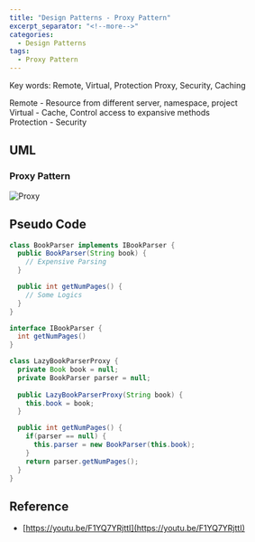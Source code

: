 ```yaml
---
title: "Design Patterns - Proxy Pattern"
excerpt_separator: "<!--more-->"
categories:
  - Design Patterns
tags:
  - Proxy Pattern
---
```


Key words: Remote, Virtual, Protection Proxy, Security, Caching  

Remote - Resource from different server, namespace, project  
Virtual - Cache, Control access to expansive methods  
Protection - Security  

## UML  

### Proxy Pattern

![Proxy](http://www.plantuml.com/plantuml/proxy?src=https://raw.githubusercontent.com/battlerhythm/battlerhythm.github.io/master/assets/umls/proxy-pattern.puml)

## Pseudo Code

```java
class BookParser implements IBookParser {
  public BookParser(String book) {
    // Expensive Parsing
  }

  public int getNumPages() {
    // Some Logics
  }
}

interface IBookParser {
  int getNumPages()
}

class LazyBookParserProxy {
  private Book book = null;
  private BookParser parser = null;
  
  public LazyBookParserProxy(String book) {
    this.book = book;
  }

  public int getNumPages() {
    if(parser == null) {
      this.parser = new BookParser(this.book);
    }
    return parser.getNumPages();
  }
}
```
 
## Reference

- [https://youtu.be/F1YQ7YRjttI](https://youtu.be/F1YQ7YRjttI)
